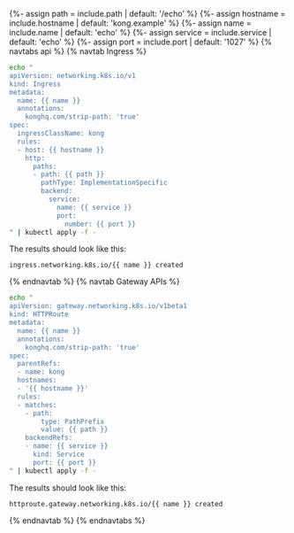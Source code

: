 {%- assign path = include.path | default: '/echo' %}
{%- assign hostname = include.hostname | default: 'kong.example' %}
{%- assign name = include.name | default: 'echo' %}
{%- assign service = include.service | default: 'echo' %}
{%- assign port = include.port | default: '1027' %}
{% navtabs api %}
{% navtab Ingress %}
```bash
echo "
apiVersion: networking.k8s.io/v1
kind: Ingress
metadata:
  name: {{ name }}
  annotations:
    konghq.com/strip-path: 'true'
spec:
  ingressClassName: kong
  rules:
  - host: {{ hostname }}
    http:
      paths:
      - path: {{ path }}
        pathType: ImplementationSpecific
        backend:
          service:
            name: {{ service }}
            port:
              number: {{ port }}
" | kubectl apply -f -
```
The results should look like this:
```text
ingress.networking.k8s.io/{{ name }} created
```
{% endnavtab %}
{% navtab Gateway APIs %}
```bash
echo "
apiVersion: gateway.networking.k8s.io/v1beta1
kind: HTTPRoute
metadata:
  name: {{ name }}
  annotations:
    konghq.com/strip-path: 'true'
spec:
  parentRefs:
  - name: kong
  hostnames:
  - '{{ hostname }}'
  rules:
  - matches:
    - path:
        type: PathPrefix
        value: {{ path }}
    backendRefs:
    - name: {{ service }}
      kind: Service
      port: {{ port }}
" | kubectl apply -f -
```
The results should look like this:
```text
httproute.gateway.networking.k8s.io/{{ name }} created
```
{% endnavtab %}
{% endnavtabs %}
